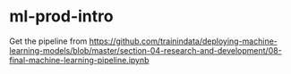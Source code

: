 # ml-prod-intro

Get the pipeline from https://github.com/trainindata/deploying-machine-learning-models/blob/master/section-04-research-and-development/08-final-machine-learning-pipeline.ipynb
